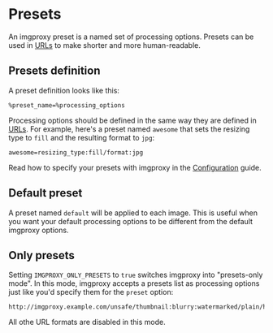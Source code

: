 # Presets

An imgproxy preset is a named set of processing options. Presets can be used in [URLs](generating_the_url.md#preset) to make shorter and more human-readable.

## Presets definition

A preset definition looks like this:

```
%preset_name=%processing_options
```

Processing options should be defined in the same way they are defined in [URLs](generating_the_url.md#processing-options). For example, here's a preset named `awesome` that sets the resizing type to `fill` and the resulting format to `jpg`:

```
awesome=resizing_type:fill/format:jpg
```

Read how to specify your presets with imgproxy in the [Configuration](configuration.md) guide.

## Default preset

A preset named `default` will be applied to each image. This is useful when you want your default processing options to be different from the default imgproxy options.

## Only presets

Setting `IMGPROXY_ONLY_PRESETS` to `true` switches imgproxy into "presets-only mode". In this mode, imgproxy accepts a presets list as processing options just like you'd specify them for the `preset` option:

```
http://imgproxy.example.com/unsafe/thumbnail:blurry:watermarked/plain/http://example.com/images/curiosity.jpg@png
```

All othe URL formats are disabled in this mode.
